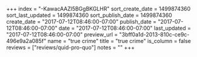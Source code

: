 +++
index = "-KawacAAZl5BGgBKGLHR"
sort_create_date = 1499874360
sort_last_updated = 1499874360
sort_publish_date = 1499874360
create_date = "2017-07-12T08:46:00-07:00"
publish_date = "2017-07-12T08:46:00-07:00"
date = "2017-07-12T08:46:00-07:00"
last_updated = "2017-07-12T08:46:00-07:00"
preview_url = "3bff0a1d-2013-810c-ce9c-496e9a2a085f"
name = "true crime"
title = "true crime"
is_column = false
reviews = ["reviews/quid-pro-quo"]
notes = ""
+++

